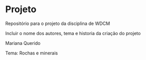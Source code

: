 # Projeto
Repositório para o projeto da disciplina de WDCM

Incluir o nome dos autores, tema e historia da criação do projeto

Mariana Querido

Tema: Rochas e minerais
